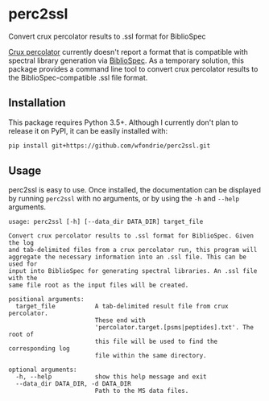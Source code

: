 # perc2ssl
Convert crux percolator results to .ssl format for BiblioSpec


[Crux percolator](http://crux.ms/commands/percolator.html) currently doesn't
report a format that is compatible with spectral library generation via
[BiblioSpec](https://skyline.ms/project/home/software/BiblioSpec/begin.view). As
a temporary solution, this package provides a command line tool to convert crux
percolator results to the BiblioSpec-compatible .ssl file format.

## Installation  
This package requires Python 3.5+. Although I currently don't plan to release it
on PyPI, it can be easily installed with:

```bash
pip install git+https://github.com/wfondrie/perc2ssl.git
```

## Usage  
perc2ssl is easy to use. Once installed, the documentation can be displayed by
running `perc2ssl` with no arguments, or by using the `-h` and `--help`
arguments.

```
usage: perc2ssl [-h] [--data_dir DATA_DIR] target_file

Convert crux percolator results to .ssl format for BiblioSpec. Given the log
and tab-delimited files from a crux percolator run, this program will
aggregate the necessary information into an .ssl file. This can be used for
input into BiblioSpec for generating spectral libraries. An .ssl file with the
same file root as the input files will be created.

positional arguments:
  target_file           A tab-delimited result file from crux percolator.
                        These end with
                        'percolator.target.[psms|peptides].txt'. The root of
                        this file will be used to find the corresponding log
                        file within the same directory.

optional arguments:
  -h, --help            show this help message and exit
  --data_dir DATA_DIR, -d DATA_DIR
                        Path to the MS data files.
```
